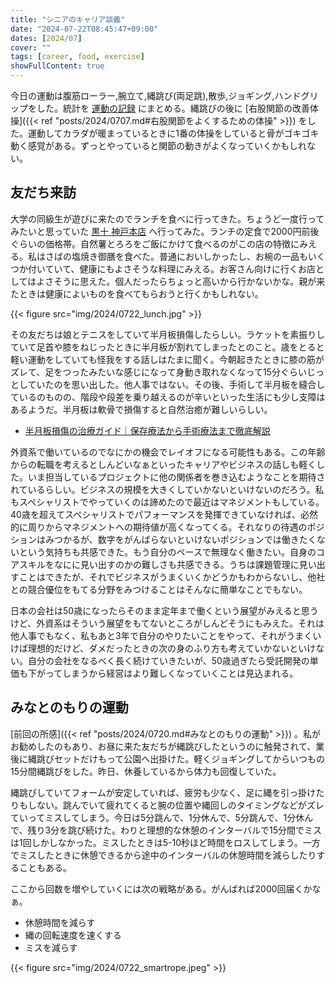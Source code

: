 ```yaml
---
title: "シニアのキャリア談義"
date: "2024-07-22T08:45:47+09:00"
dates: [2024/07]
cover: ""
tags: [career, food, exercise]
showFullContent: true
---
```


今日の運動は腹筋ローラー,腕立て,縄跳び(両足跳),散歩,ジョギング,ハンドグリップをした。統計を [運動の記録](https://docs.google.com/spreadsheets/d/1bg85QtM-LciUgey8I79uI7vW2PEwsP6TVdeIRVkACBg/edit?usp=sharing) にまとめる。縄跳びの後に [右股関節の改善体操]({{< ref "posts/2024/0707.md#右股関節をよくするための体操" >}}) をした。運動してカラダが暖まっているときに1番の体操をしていると骨がゴキゴキ動く感覚がある。ずっとやっていると関節の動きがよくなっていくかもしれない。

## 友だち来訪

大学の同級生が遊びに来たのでランチを食べに行ってきた。ちょうど一度行ってみたいと思っていた [黒十 神戸本店](https://tabelog.com/hyogo/A2801/A280101/28000085/) へ行ってみた。ランチの定食で2000円前後ぐらいの価格帯。自然薯とろろをご飯にかけて食べるのがこの店の特徴にみえる。私はさばの塩焼き御膳を食べた。普通においしかったし、お椀の一品もいくつか付いていて、健康にもよさそうな料理にみえる。お客さん向けに行くお店としてはよさそうに思えた。個人だったらちょっと高いから行かないかな。親が来たときは健康によいものを食べてもらおうと行くかもしれない。

{{< figure src="img/2024/0722_lunch.jpg" >}}

その友だちは娘とテニスをしていて半月板損傷したらしい。ラケットを素振りしていて足首や膝をねじったときに半月板が割れてしまったとのこと。歳をとると軽い運動をしていても怪我をする話しはたまに聞く。今朝起きたときに膝の筋がズレて、足をつったみたいな感じになって身動き取れなくなって15分ぐらいじっとしていたのを思い出した。他人事ではない。その後、手術して半月板を縫合しているのものの、階段や段差を乗り越えるのが辛いといった生活にも少し支障はあるようだ。半月板は軟骨で損傷すると自然治癒が難しいらしい。

* [半月板損傷の治療ガイド｜保存療法から手術療法まで徹底解説](https://www.knee-joint.net/column/no18/)

外資系で働いているのでなにかの機会でレイオフになる可能性もある。この年齢からの転職を考えるとしんどいなぁといったキャリアやビジネスの話しも軽くした。いま担当しているプロジェクトに他の関係者を巻き込むようなことを期待されているらしい。ビジネスの規模を大きくしていかないといけないのだろう。私もスペシャリストでやっていくのは諦めたので最近はマネジメントもしている。40歳を超えてスペシャリストでパフォーマンスを発揮できていなければ、必然的に周りからマネジメントへの期待値が高くなってくる。それなりの待遇のポジションはみつかるが、数字をがんばらないといけないポジションでは働きたくないという気持ちも共感できた。もう自分のペースで無理なく働きたい。自身のコアスキルをなにに見い出すのかの難しさも共感できる。うちは課題管理に見い出すことはできたが、それでビジネスがうまくいくかどうかもわからないし、他社との競合優位をもてる分野をみつけることはそんなに簡単なことでもない。

日本の会社は50歳になったらそのまま定年まで働くという展望がみえると思うけど、外資系はそういう展望をもてないところがしんどそうにもみえた。それは他人事でもなく、私もあと3年で自分のやりたいことをやって、それがうまくいけば理想的だけど、ダメだったときの次の身のふり方も考えていかないといけない。自分の会社をなるべく長く続けていきたいが、50歳過ぎたら受託開発の単価も下がってしまうから経営はより難しくなっていくことは見込まれる。

## みなとのもりの運動

[前回の所感]({{< ref "posts/2024/0720.md#みなとのもりの運動" >}}) 。私がお勧めしたのもあり、お昼に来た友だちが縄跳びしたというのに触発されて、業後に縄跳びセットだけもって公園へ出掛けた。軽くジョギングしてからいつもの15分間縄跳びをした。昨日、休養しているから体力も回復していた。

縄跳びしていてフォームが安定していれば、疲労も少なく、足に縄を引っ掛けたりもしない。跳んでいて疲れてくると腕の位置や縄回しのタイミングなどがズレていってミスしてしまう。今日は5分跳んで、1分休んで、5分跳んで、1分休んで、残り3分を跳び続けた。わりと理想的な休憩のインターバルで15分間でミスは1回しかしなかった。ミスしたときは5-10秒ほど時間をロスしてしまう。一方でミスしたときに休憩できるから途中のインターバルの休憩時間を減らしたりすることもある。

ここから回数を増やしていくには次の戦略がある。がんばれば2000回届くかなぁ。

* 休憩時間を減らす
* 縄の回転速度を速くする
* ミスを減らす

{{< figure src="img/2024/0722_smartrope.jpeg" >}}
